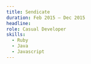 ```yaml
---
title: Sendicate
duration: Feb 2015 – Dec 2015
headline: 
role: Casual Developer
skills:
  - Ruby
  - Java
  - Javascript
---
```

